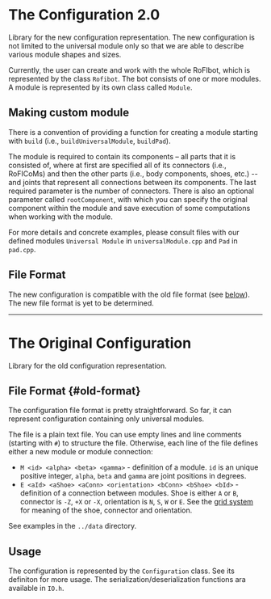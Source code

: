 # The Configuration 2.0

Library for the new configuration representation. The new
configuration is not limited to the universal module only
so that we are able to describe various module shapes and
sizes.

Currently, the user can create and work with the whole
RoFIbot, which is represented by the class `Rofibot`. The
bot consists of one or more modules. A module is represented
by its own class called `Module`.

## Making custom module

There is a convention of providing a function for creating
a module starting with `build` (i.e., `buildUniversalModule`,
`buildPad`).

The module is required to contain its components – all parts
that it is consisted of, where at first are specified all of its
connectors (i.e., RoFICoMs) and then the other parts (i.e., body
components, shoes, etc.) -- and joints that represent all
connections between its components. The last required parameter
is the number of connectors. There is also an optional parameter
called `rootComponent`, with which you can specify the original
component within the module and save execution of some
computations when working with the module.

For more details and concrete examples, please consult files with
our defined modules `Universal Module` in `universalModule.cpp`
and `Pad` in `pad.cpp`.

## File Format

The new configuration is compatible with the old file format
(see [below](#old-format)). The new file format is yet to be
determined.

* * *

# The Original Configuration

Library for the old configuration representation.

## File Format {#old-format}

The configuration file format is pretty straightforward. So far, it can
represent configuration containing only universal modules.

The file is a plain text file. You can use empty lines and line comments
(starting with `#`) to structure the file. Otherwise, each line of the file
defines either a new module or module connection:

- `M <id> <alpha> <beta> <gamma>` - definition of a module. `id` is an unique
  positive integer, `alpha`, `beta` and `gamma` are joint positions in degrees.
- `E <aId> <aShoe> <aConn> <orientation> <bConn> <bShoe> <bId>` - definition of
  a connection between modules. Shoe is either `A` or `B`, connector is `-Z`,
  `+X` or `-X`, orientation is `N`, `S`, `W` or `E`. See the [grid
  system](https://rofi.fi.muni.cz/platform/gridSystem/) for meaning of the shoe,
  connector and orientation.

See examples in the `../data` directory.

## Usage

The configuration is represented by the `Configuration` class. See its definiton
for more usage. The serialization/deserialization functions ara available in
`IO.h`.
